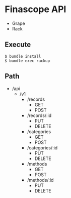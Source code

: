 # Finascope API

- Grape
- Rack

## Execute

```shell
$ bundle install
$ bundle exec rackup
```

## Path

- /api
    - /v1
        - /records
            - GET
            - POST
        - /records/:id
            - PUT
            - DELETE
        - /categories
            - GET
            - POST
        - /categories/:id
            - PUT
            - DELETE
        - /methods
            - GET
            - POST
        - /methods/:id
            - PUT
            - DELETE
